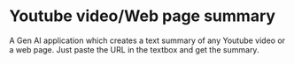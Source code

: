 # Youtube video/Web page summary
A Gen AI application which creates a text summary of any Youtube video or a web page. Just paste the URL in the textbox and get the summary.
